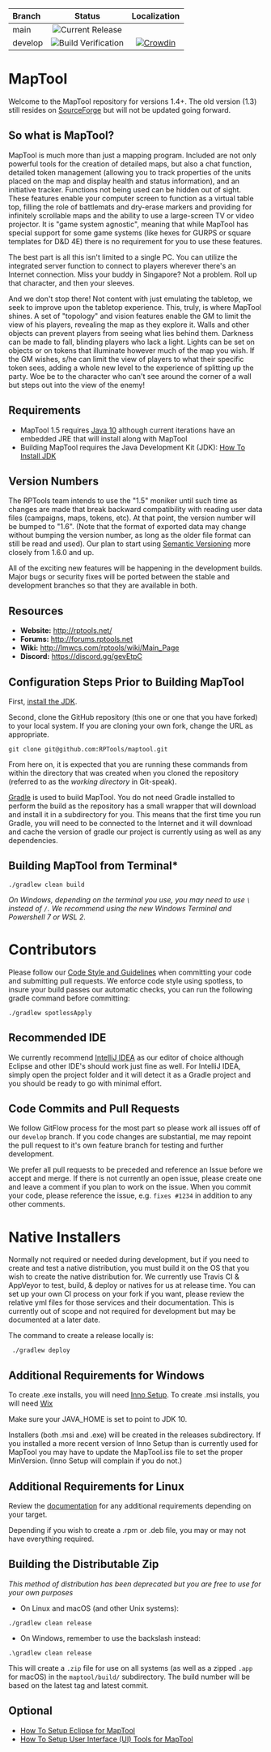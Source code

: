 | Branch  | Status | Localization |
| :---    | :--:  |   :--:       |
| main    |![Current Release](https://github.com/JamzTheMan/MapTool/workflows/Publish%20Assets/badge.svg?event=release)
| develop |![Build Verification](https://github.com/JamzTheMan/MapTool/workflows/Build%20Verification/badge.svg?branch=develop) | [![Crowdin](https://badges.crowdin.net/maptool/localized.svg)](https://crowdin.com/project/maptool)|



MapTool
=======

Welcome to the MapTool repository for versions 1.4+. The old version (1.3) still resides on [SourceForge](http://sourceforge.net/p/rptools/svn/HEAD/tree/) but will not be updated going forward.

So what is MapTool? 
-------------------

MapTool is much more than just a mapping program. Included are not only powerful tools for the creation of detailed maps, but also a chat function, detailed token management (allowing you to track properties of the units placed on the map and display health and status information), and an initiative tracker. Functions not being used can be hidden out of sight. These features enable your computer screen to function as a virtual table top, filling the role of battlemats and dry-erase markers and providing for infinitely scrollable maps and the ability to use a large-screen TV or video projector.  It is "game system agnostic", meaning that while MapTool has special support for some game systems (like hexes for GURPS or square templates for D&D 4E) there is no requirement for you to use these features.

The best part is all this isn't limited to a single PC. You can utilize the integrated server function to connect to players wherever there's an Internet connection. Miss your buddy in Singapore? Not a problem. Roll up that character, and then your sleeves.

And we don't stop there! Not content with just emulating the tabletop, we seek to improve upon the tabletop experience. This, truly, is where MapTool shines. A set of "topology" and vision features enable the GM to limit the view of his players, revealing the map as they explore it. Walls and other objects can prevent players from seeing what lies behind them. Darkness can be made to fall, blinding players who lack a light. Lights can be set on objects or on tokens that illuminate however much of the map you wish. If the GM wishes, s/he can limit the view of players to what their specific token sees, adding a whole new level to the experience of splitting up the party.  Woe be to the character who can't see around the corner of a wall but steps out into the view of the enemy!

Requirements
------------

- MapTool 1.5 requires [Java 10](https://www.oracle.com/technetwork/java/javase/archive-139210.html) although current iterations have an embedded JRE that will install along with MapTool
- Building MapTool requires the Java Development Kit (JDK): [How To Install JDK](doc/How_To_Install_JDK.md)

Version Numbers
---------------

The RPTools team intends to use the "1.5" moniker until such time as changes are made that break backward compatibility with reading user data files (campaigns, maps, tokens, etc).  At that point, the version number will be bumped to "1.6".  (Note that the format of exported data may change without bumping the version number, as long as the older file format can still be read and used). Our plan to start using [Semantic Versioning](https://semver.org/) more closely from 1.6.0 and up.

All of the exciting new features will be happening in the development builds.  Major bugs or security fixes will be ported between the stable and development branches so that they are available in both.

Resources
---------

 - **Website:** http://rptools.net/ 
 - **Forums:**  http://forums.rptools.net 
 - **Wiki:**    http://lmwcs.com/rptools/wiki/Main_Page 
 - **Discord:** https://discord.gg/gevEtpC
 

Configuration Steps Prior to Building MapTool
---------------------------------------------

First, [install the JDK](doc/How_To_Install_JDK.md).

Second, clone the GitHub repository (this one or one that you have forked) to your local system.  If you are cloning your own fork, change the URL as appropriate.

```
git clone git@github.com:RPTools/maptool.git
```

From here on, it is expected that you are running these commands from within the directory that was created when you cloned the repository (referred to as the _working directory_ in Git-speak).

[Gradle](http://gradle.org/) is used to build MapTool. You do not need Gradle installed to perform the build as the repository has a small wrapper that will download and install it in a subdirectory for you. This means that the first time you run Gradle, you will need to be connected to the Internet and it will download and cache the version of gradle our project is currently using as well as any dependencies.

Building MapTool from Terminal*
---------------------------------
```
./gradlew clean build
```

*On Windows, depending on the terminal you use, you may need to use `\` instead of `/`. We recommend using the new Windows Terminal and Powershell 7 or WSL 2.*

Contributors
===
Please follow our [Code Style and Guidelines](doc/Code_Style_and_Guidelines.md) when committing your code and submitting pull requests. We enforce code style using spotless, to insure your build passes our automatic checks, you can run the following gradle command before committing:
```
./gradlew spotlessApply
```


Recommended IDE
----------------
We currently recommend [IntelliJ IDEA](https://www.jetbrains.com/idea/) as our editor of choice although Eclipse and other IDE's should work just fine as well. For IntelliJ IDEA, simply open the project folder and it will detect it as a Gradle project and you should be ready to go with minimal effort.


Code Commits and Pull Requests
--------------------------------
We follow GitFlow process for the most part so please work all issues off of our `develop` branch. If you code changes are substantial, me may repoint the pull request to it's own feature branch for testing and further development.

We prefer all pull requests to be preceded and reference an Issue before we accept and merge. If there is not currently an open issue, please create one and leave a comment if you plan to work on the issue. When you commit your code, please reference the issue, e.g. `fixes #1234` in addition to any other comments.


Native Installers
===
Normally not required or needed during development, but if you need to create and test a native distribution, you must build it on the OS that you wish to create the native distribution for. We currently use Travis CI & AppVeyor to test, build, & deploy or natives for us at release time. You can set up your own CI process on your fork if you want, please review the relative yml files for those services and their documentation. This is currently out of scope and not required for development but may be documented at a later date.

The command to create a release locally is:
```
 ./gradlew deploy
```

Additional Requirements for Windows
------------------------------------
To create .exe installs, you will need [Inno Setup](https://www.jrsoftware.org/isinfo.php).
To create .msi installs, you will need [Wix](https://wixtoolset.org/)

Make sure your JAVA_HOME is set to point to JDK 10.

Installers (both .msi and .exe) will be created in the releases subdirectory.
If you installed a more recent version of Inno Setup than is currently used for MapTool you may have to update the MapTool.iss file to set the proper MinVersion. (Inno Setup will complain if you do not.)


Additional Requirements for Linux
----------------------------------
Review the [documentation](https://docs.oracle.com/javase/10/deploy/self-contained-application-packaging.htm#JSDPG1089) for any additional requirements depending on your target.

Depending if you wish to create a .rpm or .deb file, you may or may not have everything required.


Building the Distributable Zip
------------------------------
*This method of distribution has been deprecated but you are free to use for your own purposes*

* On Linux and macOS (and other Unix systems):
```
./gradlew clean release
```

* On Windows, remember to use the backslash instead:
```
.\gradlew clean release 
```

This will create a `.zip` file for use on all systems (as well as a zipped `.app` for macOS) in the `maptool/build/` subdirectory. The build number will be based on the latest tag and latest commit.


Optional
--------

- [How To Setup Eclipse for MapTool](doc/How_To_Setup_Eclipse.md)
- [How To Setup User Interface (UI) Tools for MapTool](doc/How_To_Setup_UI_Tools.md)
